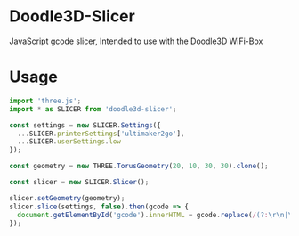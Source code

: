 # Doodle3D-Slicer
JavaScript gcode slicer, Intended to use with the Doodle3D WiFi-Box
# Usage

```javascript
import 'three.js';
import * as SLICER from 'doodle3d-slicer';

const settings = new SLICER.Settings({
  ...SLICER.printerSettings['ultimaker2go'],
  ...SLICER.userSettings.low
});

const geometry = new THREE.TorusGeometry(20, 10, 30, 30).clone();

const slicer = new SLICER.Slicer();

slicer.setGeometry(geometry);
slicer.slice(settings, false).then(gcode => {
  document.getElementById('gcode').innerHTML = gcode.replace(/(?:\r\n|\r|\n)/g, '<br />');
});
```
